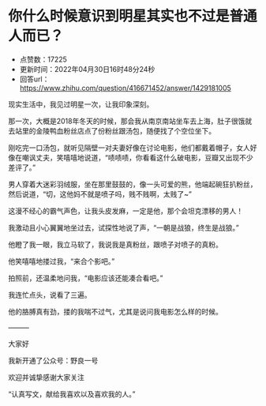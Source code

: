 # 你什么时候意识到明星其实也不过是普通人而已？
- 点赞数：17225
- 更新时间：2022年04月30日16时48分24秒
- 回答url：https://www.zhihu.com/question/416671452/answer/1429181005
<body>
 <p data-pid="VZsHqKG9">现实生活中，我见过明星一次，让我印象深刻。</p>
 <p data-pid="HlRYFa-Z">那一次，大概是2018年冬天的时候，那会我从南京南站坐车去上海，肚子很饿就去站里的金陵鸭血粉丝店点了份粉丝跟汤包，随便找了个空位坐下。</p>
 <p data-pid="rfl4zRGA">刚吃完一口汤包，就听见隔壁一对夫妻好像在讨论电影，他们都戴着帽子，女人好像在嘲讽丈夫，笑嘻嘻地说道，“啧啧啧，你看看这什么破电影，豆瓣又出现不少差评了。”</p>
 <p data-pid="r_3x_NhD">男人穿着大迷彩羽绒服，坐在那里鼓鼓的，像一头可爱的熊，他端起碗狂扒粉丝，然后说道，“切，这他妈不就是喷子吗，贱不贱啊，太贱了~”</p>
 <p data-pid="xMzlWUSi">这漫不经心的霸气声色，让我头皮发麻，一定是他，那个会坦克漂移的男人！</p>
 <p data-pid="dRr-YT-l">我激动且小心翼翼地坐过去，试探性地说了声，“一朝是战狼，终生是战狼。”</p>
 <p data-pid="6YIqTXfs">他瞪了我一眼，我立马软了，我说我是真粉丝，跟喷子对喷子的真粉。</p>
 <p data-pid="uExy_N0V">他笑嘻嘻地搂过我，“来合个影吧。”</p>
 <p data-pid="B60XGnJb">拍照前，还温柔地问我，“电影应该还能凑合看吧。”</p>
 <p data-pid="Gco6TUv4">我连忙点头，说看了三遍。</p>
 <p data-pid="arScZ5lx">他的胳膊真有劲，搂的我喘不过气，尤其是说问我电影怎么样的时候。</p>
 <p data-pid="aPtMZ4ju">———</p>
 <p data-pid="tnNtthbX">大家好</p>
 <p data-pid="oNQvLPwU">我新开通了公众号：野良一号</p>
 <p data-pid="W9F4UEYX">欢迎并诚挚感谢大家关注</p>
 <p data-pid="iUwQ3b6t">“认真写文，献给我喜欢以及喜欢我的人。”</p>
</body>